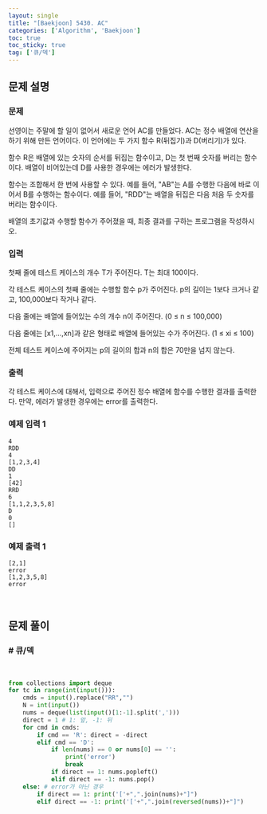 ```yaml
---
layout: single
title: "[Baekjoon] 5430. AC"
categories: ['Algorithm', 'Baekjoon']
toc: true
toc_sticky: true
tag: ['큐/덱']
---
```


## 문제 설명

### 문제

선영이는 주말에 할 일이 없어서 새로운 언어 AC를 만들었다. AC는 정수 배열에 연산을 하기 위해 만든 언어이다. 이 언어에는 두 가지 함수 R(뒤집기)과 D(버리기)가 있다.

함수 R은 배열에 있는 숫자의 순서를 뒤집는 함수이고, D는 첫 번째 숫자를 버리는 함수이다. 배열이 비어있는데 D를 사용한 경우에는 에러가 발생한다.

함수는 조합해서 한 번에 사용할 수 있다. 예를 들어, "AB"는 A를 수행한 다음에 바로 이어서 B를 수행하는 함수이다. 예를 들어, "RDD"는 배열을 뒤집은 다음 처음 두 숫자를 버리는 함수이다.

배열의 초기값과 수행할 함수가 주어졌을 때, 최종 결과를 구하는 프로그램을 작성하시오.

### 입력

첫째 줄에 테스트 케이스의 개수 T가 주어진다. T는 최대 100이다.

각 테스트 케이스의 첫째 줄에는 수행할 함수 p가 주어진다. p의 길이는 1보다 크거나 같고, 100,000보다 작거나 같다.

다음 줄에는 배열에 들어있는 수의 개수 n이 주어진다. (0 ≤ n ≤ 100,000)

다음 줄에는 [x1,...,xn]과 같은 형태로 배열에 들어있는 수가 주어진다. (1 ≤ xi ≤ 100)

전체 테스트 케이스에 주어지는 p의 길이의 합과 n의 합은 70만을 넘지 않는다.

### 출력

각 테스트 케이스에 대해서, 입력으로 주어진 정수 배열에 함수를 수행한 결과를 출력한다. 만약, 에러가 발생한 경우에는 error를 출력한다.

### 예제 입력 1 

```
4
RDD
4
[1,2,3,4]
DD
1
[42]
RRD
6
[1,1,2,3,5,8]
D
0
[]
```

### 예제 출력 1 

```
[2,1]
error
[1,2,3,5,8]
error
```

<br>

## 문제 풀이

### \# 큐/덱

<br>

```python
from collections import deque
for tc in range(int(input())):
    cmds = input().replace("RR","")
    N = int(input())
    nums = deque(list(input()[1:-1].split(',')))
    direct = 1 # 1: 앞, -1: 뒤
    for cmd in cmds:
        if cmd == 'R': direct = -direct
        elif cmd == 'D':
            if len(nums) == 0 or nums[0] == '': 
                print('error')
                break
            if direct == 1: nums.popleft()
            elif direct == -1: nums.pop()
    else: # error가 아닌 경우
        if direct == 1: print('['+",".join(nums)+"]")
        elif direct == -1: print('['+",".join(reversed(nums))+"]")
```

<br>









